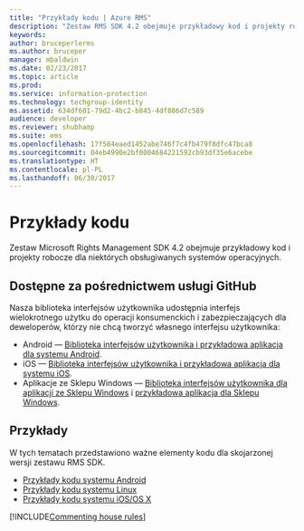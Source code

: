 ```yaml
---
title: "Przykłady kodu | Azure RMS"
description: "Zestaw RMS SDK 4.2 obejmuje przykładowy kod i projekty robocze dla niektórych obsługiwanych systemów operacyjnych."
keywords: 
author: bruceperlerms
ms.author: bruceper
manager: mbaldwin
ms.date: 02/23/2017
ms.topic: article
ms.prod: 
ms.service: information-protection
ms.technology: techgroup-identity
ms.assetid: 634df601-79d2-4bc2-b845-4df886d7c589
audience: developer
ms.reviewer: shubhamp
ms.suite: ems
ms.openlocfilehash: 17f584eaed1452abe746f7c4fb479f8dfc47bca8
ms.sourcegitcommit: 04eb4990e2bf0004684221592cb93df35e6acebe
ms.translationtype: HT
ms.contentlocale: pl-PL
ms.lasthandoff: 06/30/2017
---
```

# <a name="code-examples"></a>Przykłady kodu

Zestaw Microsoft Rights Management SDK 4.2 obejmuje przykładowy kod i projekty robocze dla niektórych obsługiwanych systemów operacyjnych.

## <a name="available-via-github"></a>Dostępne za pośrednictwem usługi GitHub ##
Nasza biblioteka interfejsów użytkownika udostępnia interfejs wielokrotnego użytku do operacji konsumenckich i zabezpieczających dla deweloperów, którzy nie chcą tworzyć własnego interfejsu użytkownika:

- Android — [Biblioteka interfejsów użytkownika i przykładowa aplikacja dla systemu Android](https://github.com/AzureAD/rms-sdk-ui-for-android).
- iOS — [Biblioteka interfejsów użytkownika i przykładowa aplikacja dla systemu iOS](https://github.com/AzureAD/rms-sdk-ui-for-ios).
- Aplikacje ze Sklepu Windows — [Biblioteka interfejsów użytkownika dla aplikacji ze Sklepu Windows](https://github.com/AzureAD/rms-sdk-ui-for-windowsstore) i [przykładowa aplikacja dla Sklepu Windows](https://github.com/AzureADSamples/rms-samples-for-windowsstore).

## <a name="examples"></a>Przykłady ##
W tych tematach przedstawiono ważne elementy kodu dla skojarzonej wersji zestawu RMS SDK.
- [Przykłady kodu systemu Android](android-code.md)
- [Przykłady kodu systemu Linux](linux-c-code-examples.md)
- [Przykłady kodu systemu iOS/OS X](ios-os-x-code-examples.md)

[!INCLUDE[Commenting house rules](../includes/houserules.md)]